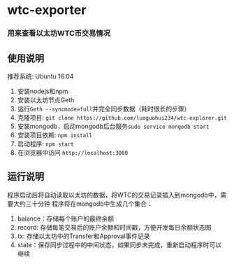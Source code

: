 # wtc-exporter
### 用来查看以太坊WTC币交易情况

## 使用说明

推荐系统: Ubuntu 16.04

1. 安装nodejs和npm
2. 安装以太坊节点Geth
3. 运行`Geth --syncmode=full`并完全同步数据（耗时很长的步骤）
4. 克隆项目: `git clone https://github.com/luoguohui234/wtc-explorer.git`
5. 安装mongodb，启动mongodb后台服务`sudo service mongodb start`
5. 安装项目依赖: `npm install`
7. 启动程序: `npm start`
8. 在浏览器中访问 `http://localhost:3000`


## 运行说明

程序启动后将自动读取以太坊的数据，将WTC的交易记录插入到mongodb中，需要大约三十分钟
程序将在mongodb中生成几个集合：

1. balance：存储每个账户的最终余额
2. record: 存储每笔交易后的账户余额和时间戳，方便开发每日余额状态图
3. tx: 存储以太坊中的Transfer和Approval事件记录
4. state：保存同步过程中的中间状态，如果同步未完成，重新启动程序时可以继续
